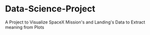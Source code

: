# Data-Science-Project
A Project to Visualize SpaceX Mission's and Landing's Data to Extract meaning from Plots